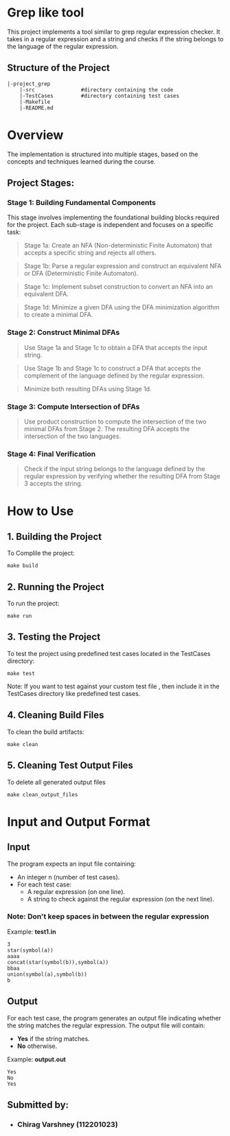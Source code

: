 # Grep like tool

This project implements a tool similar to grep regular expression checker. It takes in a regular expression and a string and checks if the string belongs to the language of the regular expression.

## Structure of the Project
```
|-project_grep
    |-src               #directory containing the code
    |-TestCases         #directory containing test cases
    |-Makefile           
    |-README.md

```
# Overview
The implementation is structured into multiple stages, based on the concepts and techniques learned during the course.

## Project Stages:
### Stage 1: Building Fundamental Components
This stage involves implementing the foundational building blocks required for the project. Each sub-stage is independent and focuses on a specific task:

>Stage 1a: Create an NFA (Non-deterministic Finite Automaton) that accepts a specific string and rejects all others.

>Stage 1b: Parse a regular expression and construct an equivalent NFA or DFA (Deterministic Finite Automaton).

>Stage 1c: Implement subset construction to convert an NFA into an equivalent DFA.

>Stage 1d: Minimize a given DFA using the DFA minimization algorithm to create a minimal DFA.

### Stage 2: Construct Minimal DFAs
>Use Stage 1a and Stage 1c to obtain a DFA that accepts the input string.

>Use Stage 1b and Stage 1c to construct a DFA that accepts the complement of the language defined by the regular expression.

>Minimize both resulting DFAs using Stage 1d.

### Stage 3: Compute Intersection of DFAs
> Use product construction to compute the intersection of the two minimal DFAs from Stage 2. The resulting DFA accepts the intersection of the two languages.

### Stage 4: Final Verification
> Check if the input string belongs to the language defined by the regular expression by verifying whether the resulting DFA from Stage 3 accepts the string.

# How to Use

## 1. Building the Project
To Complile the project:
```
make build
``` 

## 2. Running the Project
To run the project:
```
make run
```

## 3. Testing the Project
To test the project using predefined test cases located in the TestCases directory:
```
make test
```
Note: If you want to test against your custom test file , then include it in the TestCases directory like predefined test cases.

## 4. Cleaning Build Files
To clean the build artifacts:
```
make clean
```

## 5. Cleaning Test Output Files
To delete all generated output files
```
make clean_output_files
```


# Input and Output Format
## Input
The program expects an input file containing:
-    An integer n (number of test cases).
-   For each test case:
    -   A regular expression (on one line).
    -   A string to check against the regular expression (on the next line).

### Note: Don't keep spaces in between the regular expression

Example: <b>test1.in</b>
```
3
star(symbol(a))
aaaa
concat(star(symbol(b)),symbol(a))
bbaa
union(symbol(a),symbol(b))
b

```

## Output
For each test case, the program generates an output file indicating whether the string matches the regular expression. The output file will contain:

-   <b>Yes</b> if the string matches.
-   <b>No</b> otherwise.

Example: <b>output.out</b>
```
Yes
No
Yes
```

## Submitted by:
-   ### Chirag Varshney (112201023)